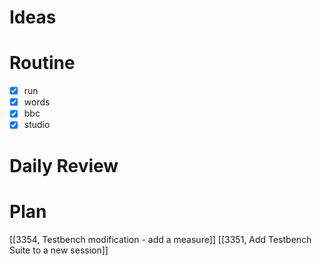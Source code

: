 # Ideas
# Routine
- [x] run
- [x] words
- [x] bbc
- [x] studio
# Daily Review

# Plan
[[3354, Testbench modification - add a measure]]
[[3351, Add Testbench Suite to a new session]]